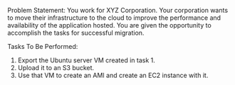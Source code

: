  Problem Statement:
 You work for XYZ Corporation. Your corporation wants to move their infrastructure to the cloud to improve the performance and availability of the application hosted. You are given the opportunity to accomplish the tasks for successful migration.
 
 Tasks To Be Performed:
 1. Export the Ubuntu server VM created in task 1.
 2. Upload it to an S3 bucket.
 3. Use that VM to create an AMI and create an EC2 instance with it.
